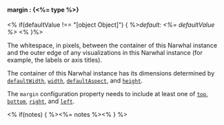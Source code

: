 #### **margin** : {<%= type %>}

<% if(defaultValue !== "[object Object]") { %>*default: <%= defaultValue %>* <% }%>

The whitespace, in pixels, between the container of this Narwhal instance and the outer edge of any visualizations in this Narwhal instance (for example, the labels or axis titles). 

The container of this Narwhal instance has its dimensions determined by [`defaultWidth`](), [`width`](), [`defaultAspect`](), and [`height`]().

The `margin` configuration property needs to include at least one of [`top`](), [`bottom`](), [`right`](), and [`left`]().

<% if(notes) { %><%= notes %><% } %>

